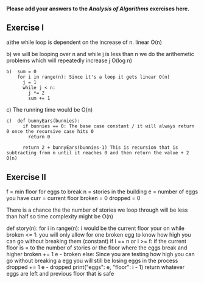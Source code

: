 #### Please add your answers to the ***Analysis of  Algorithms*** exercises here.

## Exercise I

a)the while loop is dependent on the increase of n. linear O(n)

b) we will be looping over n and while j is less than n we do the arithemetic problems which will repeatedly increase j    O(log n)
```
b)  sum = 0
    for i in range(n): Since it's a loop it gets linear O(n)
      j = 1
      while j < n: 
        j *= 2
        sum += 1
```


c) The running time would be O(n)

```
c)  def bunnyEars(bunnies): 
      if bunnies == 0: The base case constant / it will always return 0 once the recursive case hits 0
        return 0

      return 2 + bunnyEars(bunnies-1) This is recursion that is subtracting from n until it reaches 0 and then return the value + 2 O(n)
```

## Exercise II

f = min floor for eggs to break
n = stories in the building 
e = number of eggs you have
curr = current floor
broken  = 0
dropped = 0

There is a chance the the number of stories we loop through will be less than half so time complexity might be O(n)

def story(n): 
  for i in range(n): i would be the current floor your on
    while broken <= 1: you will only allow for one broken egg to know how high you can go without breaking them (constant)
      if i == n or i >= f: if the current floor is = to the number of stories or the floor where the eggs break and higher
        broken += 1
        e - broken
      else: Since you are testing how high you can go without breaking a egg you will still be losing eggs in the process
        dropped += 1
        e - dropped
    print("eggs": e, "floor": i - 1)  return whatever eggs are left and previous floor that is safe


